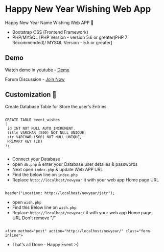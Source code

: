 # Happy New Year Wishing Web App

Happy New Year Name Wishing Web APP :100:

- Bootstrap CSS (Frontend Framework)
- PHP/MYSQL [PHP Version - version 5.6 or greater(PHP 7 Recommended)/ MYSQL Version -  5.5 or greater]

## Demo

Watch demo in youtube - <a href="https://youtu.be/WoVyj0X2-EA" target="_blank">Demo</a>

Forum Discussion - <a href="https://goo.gl/Mkebuv" target="_blank">Join Now</a>

## Customization :electric_plug:

Create Database Table for Store the user's Entries.

```

CREATE TABLE event_wishes
(
 id INT NOT NULL AUTO_INCREMENT,
 title VARCHAR (500) NOT NULL UNIQUE, 
 str VARCHAR (500) NOT NULL UNIQUE,
 PRIMARY KEY (ID)
);


```

- Connect your Database
- open `db.php` & enter your Database user detailes & passwords
- Next open `index.php` & update Web APP URL
- Find the below line on `index.php`
- Replace `http://localhost/newyear` it with your web app Home page URL

```

header("Location: http://localhost/newyear/$str");

```

- open `wish.php`
- Find this Below line on `wish.php`
- Replace `http://localhost/newyear/` it with your web app Home page URL Don't remove "/" 

```

<form method="post" action="http://localhost/newyear/" class="form-inline">

```

- That's all Done - Happy Event :-) 

